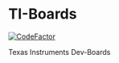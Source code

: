 # TI-Boards

[![CodeFactor](https://www.codefactor.io/repository/github/balaji303/ti-boards/badge)](https://www.codefactor.io/repository/github/balaji303/ti-boards)

Texas Instruments Dev-Boards
